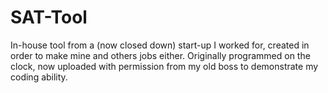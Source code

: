 # SAT-Tool
In-house tool from a (now closed down) start-up I worked for, created in order to make mine and others jobs either. Originally programmed on the clock, now uploaded with permission from my old boss to demonstrate my coding ability.
